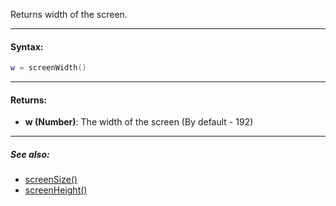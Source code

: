 Returns width of the screen.

---

#### Syntax:
```lua
w = screenWidth()
```

---

#### Returns:

* **w (Number)**: The width of the screen (By default - 192)

---

##### See also:

* [screenSize()](screenSize.md)
* [screenHeight()](screenHeight.md)